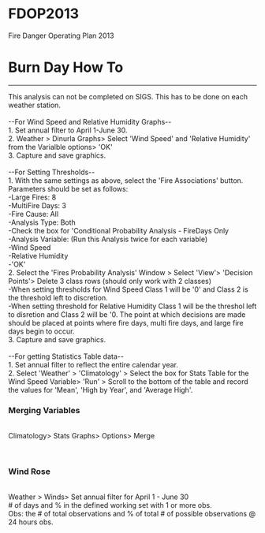 FDOP2013
========

Fire Danger Operating Plan 2013


<h1>Burn Day How To</h1>
<hr> This analysis can not be completed on SIGS. This has to be done on each weather station. 
<br>
<br>--For Wind Speed and Relative Humidity Graphs--
<br>1. Set annual filter to April 1-June 30. 
<br>2. Weather > Dinurla Graphs> Select 'Wind Speed' and 'Relative Humidity' from the Varialble options> 'OK'
<br>3. Capture and save graphics. 
 
<br>
<br>--For Setting Thresholds--
<br>1. With the same settings as above, select the 'Fire Associations' button. Parameters should be set as follows:
  <br>-Large Fires: 8
  <br>-MultiFire Days: 3
  <br>-Fire Cause: All
  <br>-Analysis Type: Both
  <br>-Check the box for 'Conditional Probability Analysis - FireDays Only
  <br>-Analysis Variable: (Run this Analysis twice for each variable)
    <br>-Wind Speed
    <br>-Relative Humidity
  <br>-'OK'
<br>2. Select the 'Fires Probability Analysis' Window > Select 'View'> 'Decision Points'> Delete 3 class rows (should only work with 2 classes) 
  <br>-When setting thresholds for Wind Speed Class 1 will be '0' and Class 2 is the threshold left to discretion. 
  <br>-When setting threshold for Relative Humidity Class 1 will be the threshol left to disretion and Class 2 will be '0.
    The point at which decisions are made should be placed at points where fire days, multi fire days, and large fire days     begin to occur. 
<br>3. Capture and save graphics. 


<br>
<br>--For getting Statistics Table data--
<br>1. Set annual filter to reflect the entire calendar year. 
<br>2. Select 'Weather' > 'Climatology' > Select the box for Stats Table for the Wind Speed Variable> 'Run' > Scroll to the bottom of the table and record the values for 'Mean', 'High by Year', and 'Average High'.






<h3>Merging Variables</h3>
<br>Climatology> Stats Graphs> Options> Merge


<br><h3>Wind Rose</h3>
<br>Weather > Winds> Set annual filter for April 1 - June 30
<br> # of days and % in the defined working set with 1 or more obs. 
<br> Obs: the # of total observations and % of total # of possible observations @ 24 hours obs. 
